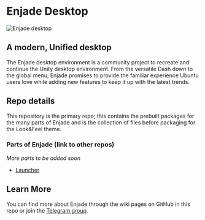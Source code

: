 # Enjade Desktop
![Enjade desktop](https://enjade-project.github.io/enjade-concept-kde-ubuntu.png)

## A modern, Unified desktop
The Enjade desktop environment is a community project to recreate and continue the Unity desktop environment. From the versatile Dash down to the global menu, Enjade promises to provide the familiar experience Ubuntu users love while adding new features to keep it up with the latest trends.

## Repo details
This repository is the primary repo; this contains the prebuilt packages for the many parts of Enjade and is the collection of files before packaging for the Look&Feel theme.

### Parts of Enjade (link to other repos)
_More parts to be added soon_
* [Launcher](https://github.com/enjade-project/enjade-launcher)

## Learn More
You can find more about Enjade through the wiki pages on GitHub in this repo or join the [Telegram group](https://t.me/enjadeproject).
